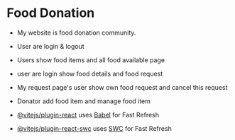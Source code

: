 # Food Donation
-  My website is food donation community.
-  User are login & logout
-  Users show food items and all food available page
-  user are login show food details and food request
-  My request page's user show own food request  and cancel this request
-  Donator add food item and manage food item



- [@vitejs/plugin-react](https://github.com/vitejs/vite-plugin-react/blob/main/packages/plugin-react/README.md) uses [Babel](https://babeljs.io/) for Fast Refresh
- [@vitejs/plugin-react-swc](https://github.com/vitejs/vite-plugin-react-swc) uses [SWC](https://swc.rs/) for Fast Refresh
